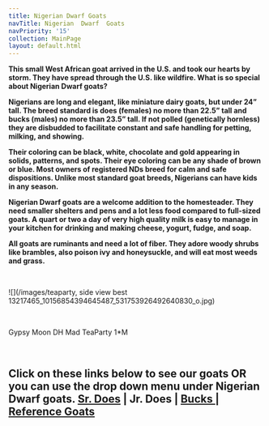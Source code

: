 ```yaml
---
title: Nigerian Dwarf Goats
navTitle: Nigerian  Dwarf  Goats
navPriority: '15'
collection: MainPage
layout: default.html
---
```

**This small West African goat arrived in the U.S. and took our hearts by storm. They have spread through the U.S. like wildfire. What is so special about Nigerian Dwarf goats?**

**Nigerians are long and elegant, like miniature dairy goats, but under 24” tall. The breed standard is does (females) no more than 22.5” tall and bucks (males) no more than 23.5” tall. If not polled (genetically hornless) they are disbudded to facilitate constant and safe handling for petting, milking, and showing.**

**Their coloring can be black, white, chocolate and gold appearing in solids, patterns, and spots. Their eye coloring can be any shade of brown or blue. Most owners of registered NDs breed for calm and safe dispositions. Unlike most standard goat breeds, Nigerians can have kids in any season.**

**Nigerian Dwarf goats are a welcome addition to the homesteader.  They need smaller shelters and pens and a lot less food compared to full-sized goats. A quart or two a day of very high quality milk is easy to manage in your kitchen for drinking and making cheese, yogurt, fudge, and soap.**

**All goats are ruminants and need a lot of fiber. They adore woody shrubs like brambles, also poison ivy and honeysuckle, and will eat most weeds and grass.**

<br />

![](/images/teaparty, side view best 13217465_10156854394645487_531753926492640830_o.jpg)

<br />

Gypsy Moon DH Mad TeaParty 1*M 

<br />

## Click on these links below to see our goats OR you can use the drop down menu under Nigerian Dwarf goats. [Sr. Does](/Goats/senior-does.html) | Jr. Does | [Bucks ](/goats/bucks)| [Reference Goats](/goats/reference-goats)
